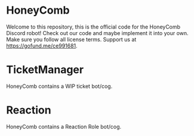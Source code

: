 # HoneyComb

Welcome to this repository, this is the official code for the HoneyComb Discord robot! Check out our code and maybe implement it into your own. Make sure you follow all license terms. Support us at https://gofund.me/ce991681.

# TicketManager

HoneyComb contains a WIP ticket bot/cog.

# Reaction

HoneyComb contains a Reaction Role bot/cog.
